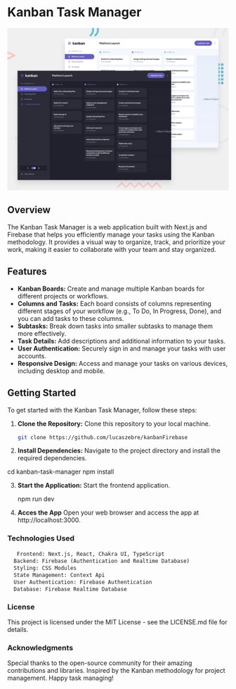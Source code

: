 # Kanban Task Manager
![App Screenshot](Kanban.jpg)

## Overview

The Kanban Task Manager is a web application built with Next.js and Firebase that helps you efficiently manage your tasks using the Kanban methodology. It provides a visual way to organize, track, and prioritize your work, making it easier to collaborate with your team and stay organized.



## Features

- **Kanban Boards:** Create and manage multiple Kanban boards for different projects or workflows.
- **Columns and Tasks:** Each board consists of columns representing different stages of your workflow (e.g., To Do, In Progress, Done), and you can add tasks to these columns.
- **Subtasks:** Break down tasks into smaller subtasks to manage them more effectively.
- **Task Details:** Add descriptions and additional information to your tasks.
- **User Authentication:** Securely sign in and manage your tasks with user accounts.
- **Responsive Design:** Access and manage your tasks on various devices, including desktop and mobile.

## Getting Started

To get started with the Kanban Task Manager, follow these steps:

1. **Clone the Repository:** Clone this repository to your local machine.

   ```bash
   git clone https://github.com/lucaszebre/kanbanFirebase
   
2.  **Install Dependencies:** Navigate to the project directory and install the required dependencies.


   cd kanban-task-manager
    npm install

3. **Start the Application:** Start the frontend application.

    npm run dev

4. **Acces the App** Open your web browser and access the app at http://localhost:3000.

### Technologies Used

       Frontend: Next.js, React, Chakra UI, TypeScript
      Backend: Firebase (Authentication and Realtime Database)
      Styling: CSS Modules
      State Management: Context Api
      User Authentication: Firebase Authentication
      Database: Firebase Realtime Database

### License
This project is licensed under the MIT License - see the LICENSE.md file for details.

### Acknowledgments
Special thanks to the open-source community for their amazing contributions and libraries.
Inspired by the Kanban methodology for project management.
Happy task managing!
